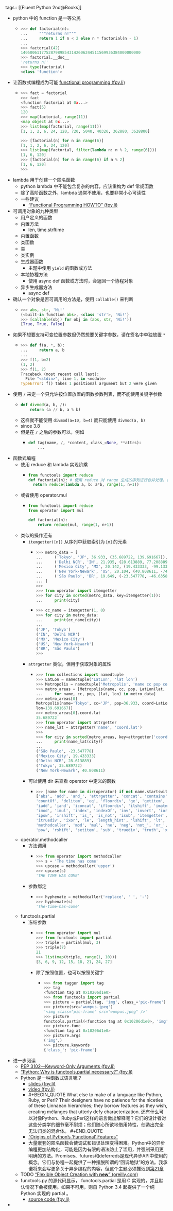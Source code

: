 tags:: [[Fluent Python 2nd@Books]]

- python 中的 function 是一等公民
	- ``` python
	  >>> def factorial(n):  
	  ...     """returns n!"""
	  ...     return 1 if n < 2 else n * factorial(n - 1)
	  ...
	  >>> factorial(42)
	  1405006117752879898543142606244511569936384000000000
	  >>> factorial.__doc__  
	  'returns n!'
	  >>> type(factorial)  
	  <class 'function'>
	  ```
- 让函数式编程成为可能 [functional programming (fpy.li)](https://fpy.li/7-4)
	- ``` python
	  >>> fact = factorial
	  >>> fact
	  <function factorial at 0x...>
	  >>> fact(5)
	  120
	  >>> map(factorial, range(11))
	  <map object at 0x...>
	  >>> list(map(factorial, range(11)))
	  [1, 1, 2, 6, 24, 120, 720, 5040, 40320, 362880, 3628800]
	  
	  >>> [factorial(n) for n in range(6)]  
	  [1, 1, 2, 6, 24, 120]
	  >>> list(map(factorial, filter(lambda n: n % 2, range(6))))  
	  [1, 6, 120]
	  >>> [factorial(n) for n in range(6) if n % 2]  
	  [1, 6, 120]
	  >>>
	  ```
- lambda 用于创建一个匿名函数
	- python lambda 中不能包含复杂的内容，应该重构为 def 常规函数
	- 除了高阶函数之外，lambda 通常不使用，也要非常小心可读性
	- 一些建议
		- [“Functional Programming HOWTO” (fpy.li)](https://fpy.li/7-5)
- 可调用对象的九种类型
	- 用户定义的函数
	- 内置方法
		- len, time.strftime
	- 内置函数
	- 类函数
	- 类
	- 类实例
	- 生成器函数
		- 主题中使用 `yield` 的函数或方法
	- 本地协程方法
		- 使用 async def 函数或方法时，会返回一个协程对象
	- 异步生成器方法
		- async def
- 确认一个对象是否可调用的方法是，使用 `callable()` 来判断
	- ``` python
	  >>> abs, str, 'Ni!'
	  (<built-in function abs>, <class 'str'>, 'Ni!')
	  >>> [callable(obj) for obj in (abs, str, 'Ni!')]
	  [True, True, False]
	  
	  ```
- 如果不想要支持可变位置参数但仍然想要关键字参数，请在签名中单独放置 `*`
	- ``` python
	  >>> def f(a, *, b):
	  ...     return a, b
	  ...
	  >>> f(1, b=2)
	  (1, 2)
	  >>> f(1, 2)
	  Traceback (most recent call last):
	    File "<stdin>", line 1, in <module>
	  TypeError: f() takes 1 positional argument but 2 were given
	  
	  ```
- 使用 `/` 来定一个只允许按位置放置的函数参数列表，而不能使用关键字参数
	- ``` python
	  def divmod(a, b, /):
	      return (a // b, a % b)
	  
	  ```
	- 这样就不能使用 `divmod(a=10, b=4)` 而只能使用 `divmod(a, b)`
	- since 3.8
	- 但是在 `/` 之后的参数可以，例如
		- ``` python
		  def tag(name, /, *content, class_=None, **attrs):
		      ...
		  
		  ```
- 函数式编程
	- 使用 reduce 和 lambda 实现阶乘
		- ```python
		  from functools import reduce
		  def factorial(n): # 使用 reduce 对 range 生成的序列进行合并处理，合并使用 *
		    return reduce(lambda a, b: a*b, range(1, n+1))
		  ```
	- 或者使用 operator.mul
		- ``` python
		  from functools import reduce
		  from operator import mul
		  
		  def factorial(n):
		      return reduce(mul, range(1, n+1))
		  
		  ```
	- 类似的操作还有
		- `itemgetter([n])` 从序列中获取索引为 [n] 的元素
			- ``` python
			  >>> metro_data = [
			  ...     ('Tokyo', 'JP', 36.933, (35.689722, 139.691667)),
			  ...     ('Delhi NCR', 'IN', 21.935, (28.613889, 77.208889)),
			  ...     ('Mexico City', 'MX', 20.142, (19.433333, -99.133333)),
			  ...     ('New York-Newark', 'US', 20.104, (40.808611, -74.020386)),
			  ...     ('São Paulo', 'BR', 19.649, (-23.547778, -46.635833)),
			  ... ]
			  >>>
			  >>> from operator import itemgetter
			  >>> for city in sorted(metro_data, key=itemgetter(1)):
			  ...     print(city)
			  
			  ```
			- ``` python
			  >>> cc_name = itemgetter(1, 0)
			  >>> for city in metro_data:
			  ...     print(cc_name(city))
			  ...
			  ('JP', 'Tokyo')
			  ('IN', 'Delhi NCR')
			  ('MX', 'Mexico City')
			  ('US', 'New York-Newark')
			  ('BR', 'São Paulo')
			  >>>
			  
			  ```
		- `attrgetter` 类似，但用于获取对象的属性
			- ``` python
			  >>> from collections import namedtuple
			  >>> LatLon = namedtuple('LatLon', 'lat lon')  
			  >>> Metropolis = namedtuple('Metropolis', 'name cc pop coord')  
			  >>> metro_areas = [Metropolis(name, cc, pop, LatLon(lat, lon))  
			  ...     for name, cc, pop, (lat, lon) in metro_data]
			  >>> metro_areas[0]
			  Metropolis(name='Tokyo', cc='JP', pop=36.933, coord=LatLon(lat=35.689722,
			  lon=139.691667))
			  >>> metro_areas[0].coord.lat  
			  35.689722
			  >>> from operator import attrgetter
			  >>> name_lat = attrgetter('name', 'coord.lat')  
			  >>>
			  >>> for city in sorted(metro_areas, key=attrgetter('coord.lat')):  
			  ...     print(name_lat(city))  
			  ...
			  ('São Paulo', -23.547778)
			  ('Mexico City', 19.433333)
			  ('Delhi NCR', 28.613889)
			  ('Tokyo', 35.689722)
			  ('New York-Newark', 40.808611)
			  
			  ```
		- 可以使用 dir 来查看 operator 中定义的函数
			- ``` python
			  >>> [name for name in dir(operator) if not name.startswith('_')]
			  ['abs', 'add', 'and_', 'attrgetter', 'concat', 'contains',
			  'countOf', 'delitem', 'eq', 'floordiv', 'ge', 'getitem', 'gt',
			  'iadd', 'iand', 'iconcat', 'ifloordiv', 'ilshift', 'imatmul',
			  'imod', 'imul', 'index', 'indexOf', 'inv', 'invert', 'ior',
			  'ipow', 'irshift', 'is_', 'is_not', 'isub', 'itemgetter',
			  'itruediv', 'ixor', 'le', 'length_hint', 'lshift', 'lt', 'matmul',
			  'methodcaller', 'mod', 'mul', 'ne', 'neg', 'not_', 'or_', 'pos',
			  'pow', 'rshift', 'setitem', 'sub', 'truediv', 'truth', 'xor']
			  
			  ```
	- operator.methodcaller
		- 方法调用
			- ``` python
			  >>> from operator import methodcaller
			  >>> s = 'The time has come'
			  >>> upcase = methodcaller('upper')
			  >>> upcase(s)
			  'THE TIME HAS COME'
			  
			  ```
		- 参数绑定
			- ``` python
			  >>> hyphenate = methodcaller('replace', ' ', '-')
			  >>> hyphenate(s)
			  'The-time-has-come'
			  
			  ```
	- functools.partial
		- 冻结参数
			- ``` python
			  >>> from operator import mul
			  >>> from functools import partial
			  >>> triple = partial(mul, 3)  
			  >>> triple(7)  
			  21
			  >>> list(map(triple, range(1, 10)))  
			  [3, 6, 9, 12, 15, 18, 21, 24, 27]
			  
			  ```
			- 除了按照位置，也可以按照关键字
				- ``` python
				  >>> from tagger import tag
				  >>> tag
				  <function tag at 0x10206d1e0>  
				  >>> from functools import partial
				  >>> picture = partial(tag, 'img', class_='pic-frame')  
				  >>> picture(src='wumpus.jpeg')
				  '<img class="pic-frame" src="wumpus.jpeg" />'  
				  >>> picture
				  functools.partial(<function tag at 0x10206d1e0>, 'img', class_='pic-frame')  
				  >>> picture.func  
				  <function tag at 0x10206d1e0>
				  >>> picture.args
				  ('img',)
				  >>> picture.keywords
				  {'class_': 'pic-frame'}
				  
				  ```
- 进一步阅读
	- [PEP 3102—Keyword-Only Arguments (fpy.li)](https://fpy.li/pep3102)
	- [“Python: Why is functools.partial necessary?” (fpy.li)](https://fpy.li/7-12)
	- Python 是一种函数式语言嘛？
		- [slides (fpy.li)](https://fpy.li/7-13)
		- [video (fpy.li)](https://fpy.li/7-14)
		- #+BEGIN_QUOTE
		  What else to make of a language like Python, Ruby, or Perl? Their designers have no patience for the niceties of these Linnaean hierarchies; they borrow features as they wish, creating mélanges that utterly defy characterization.
		  还有什么可以对像Python、Ruby或Perl这样的语言做出解释呢？它们的设计者对这些分类学的细节毫不耐烦；他们随心所欲地借用特性，创造出完全无法归类的混合体。
		  #+END_QUOTE
		- [“Origins of Python’s ‘Functional’ Features”](https://fpy.li/7-1)
		- 大量嵌套的匿名函数会使调试和错误处理变得困难。Python中的异步编程更加结构化，可能是因为有限的语法防止了滥用，并强制采用更明确的方法。Promises、futures和deferreds是现代异步API中使用的概念。它们与协程一起提供了一种摆脱所谓的“回调地狱”的方法。我承诺将来会写更多关于异步编程的内容，但这个主题必须推迟到[第21章](https://learning.oreilly.com/library/view/fluent-python-2nd/9781492056348/ch21.html#async_ch)
	- TODO [“Flexible Object Creation with __new__” (oreilly.com)](https://learning.oreilly.com/library/view/fluent-python-2nd/9781492056348/ch22.html#flexible_new_sec)
	- functools.py 的源代码显示， functools.partial 是用 C 实现的，并且默认情况下会被使用。如果不可用，则自 Python 3.4 起提供了一个纯 Python 实现的 partial 。
		- [source code (fpy.li)](https://fpy.li/7-9)
-